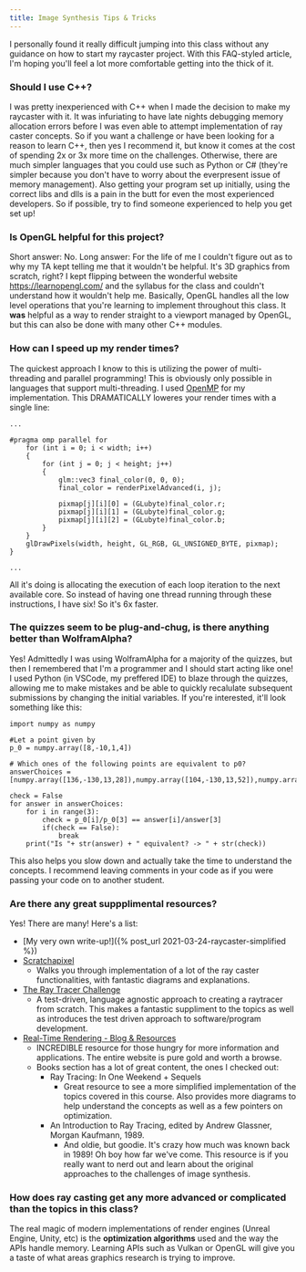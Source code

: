 ```yaml
---
title: Image Synthesis Tips & Tricks
---
```


I personally found it really difficult jumping into this class without any guidance on how to start my raycaster project. With this FAQ-styled article, I'm hoping you'll feel a lot more comfortable getting into the thick of it. 

### Should I use C++?
I was pretty inexperienced with C++ when I made the decision to make my raycaster with it. It was infuriating to have late nights debugging memory allocation errors before I was even able to attempt implementation of ray caster concepts. So if you want a challenge or have been looking for a reason to learn C++, then yes I recommend it, but know it comes at the cost of spending 2x or 3x more time on the challenges. Otherwise, there are much simpler languages that you could use such as Python or C# (they're simpler because you don't have to worry about the everpresent issue of memory management).
Also getting your program set up initially, using the correct libs and dlls is a pain in the butt for even the most experienced developers. So if possible, try to find someone experienced to help you get set up!

### Is OpenGL helpful for this project?
Short answer: No. Long answer: For the life of me I couldn't figure out as to why my TA kept telling me that it wouldn't be helpful. It's 3D graphics from scratch, right? I kept flipping between the wonderful website https://learnopengl.com/ and the syllabus for the class and couldn't understand how it wouldn't help me. Basically, OpenGL handles all the low level operations that you're learning to implement throughout this class. It **was** helpful as a way to render straight to a viewport managed by OpenGL, but this can also be done with many other C++ modules.

### How can I speed up my render times?
The quickest approach I know to this is utilizing the power of multi-threading and parallel programming! This is obviously only possible in languages that support multi-threading. I used [OpenMP](https://www.openmp.org/spec-html/5.0/openmpse14.html) for my implementation. This DRAMATICALLY loweres your render times with a single line:
```
... 

#pragma omp parallel for
	for (int i = 0; i < width; i++)
	{
		for (int j = 0; j < height; j++)
		{
			glm::vec3 final_color(0, 0, 0);
			final_color = renderPixelAdvanced(i, j);

			pixmap[j][i][0] = (GLubyte)final_color.r;
			pixmap[j][i][1] = (GLubyte)final_color.g;
			pixmap[j][i][2] = (GLubyte)final_color.b;
		}
	}
	glDrawPixels(width, height, GL_RGB, GL_UNSIGNED_BYTE, pixmap);
}

...
```
All it's doing is allocating the execution of each loop iteration to the next available core. So instead of having one thread running through these instructions, I have six! So it's 6x faster.

### The quizzes seem to be plug-and-chug, is there anything better than WolframAlpha?
Yes! Admittedly I was using WolframAlpha for a majority of the quizzes, but then I remembered that I'm a programmer and I should start acting like one! I used Python (in VSCode, my preffered IDE) to blaze through the quizzes, allowing me to make mistakes and be able to quickly recalulate subsequent submissions by changing the initial variables. If you're interested, it'll look something like this: 
```
import numpy as numpy

#Let a point given by
p_0 = numpy.array([8,-10,1,4])

# Which ones of the following points are equivalent to p0?
answerChoices = [numpy.array([136,-130,13,28]),numpy.array([104,-130,13,52]),numpy.array([56,-70,7,28]),numpy.array([136,-170,17,68])]

check = False
for answer in answerChoices:
    for i in range(3):
        check = p_0[i]/p_0[3] == answer[i]/answer[3] 
        if(check == False):
            break
    print("Is "+ str(answer) + " equivalent? -> " + str(check))
```
This also helps you slow down and actually take the time to understand the concepts. I recommend leaving comments in your code as if you were passing your code on to another student.

### Are there any great suppplimental resources?
Yes! There are many! Here's a list:
- [My very own write-up!]({% post_url 2021-03-24-raycaster-simplified %})
- [Scratchapixel](https://www.scratchapixel.com/index.php?redirect)
  - Walks you through implementation of a lot of the ray caster functionalities, with fantastic diagrams and explanations.
- [The Ray Tracer Challenge](http://www.raytracerchallenge.com/)
  - A test-driven, language agnostic approach to creating a raytracer from scratch. This makes a fantastic suppliment to the topics as well as introduces the test driven approach to software/program development. 
- [Real-Time Rendering - Blog & Resources](https://www.realtimerendering.com/raytracing.html)
  - INCREDIBLE resource for those hungry for more information and applications. The entire website is pure gold and worth a browse. 
  - Books section has a lot of great content, the ones I checked out:
    - Ray Tracing: In One Weekend + Sequels
      - Great resource to see a more simplified implementation of the topics covered in this course. Also provides more diagrams to help understand the concepts as well as a few pointers on optimization.
    - An Introduction to Ray Tracing, edited by Andrew Glassner, Morgan Kaufmann, 1989.
      - And oldie, but goodie. It's crazy how much was known back in 1989! Oh boy how far we've come. This resource is if you really want to nerd out and learn about the original approaches to the challenges of image synthesis. 


### How does ray casting get any more advanced or complicated than the topics in this class? 
The real magic of modern implementations of render engines (Unreal Engine, Unity, etc) is the **optimization algorithms** used and the way the APIs handle memory. Learning APIs such as Vulkan or OpenGL will give you a taste of what areas graphics research is trying to improve.